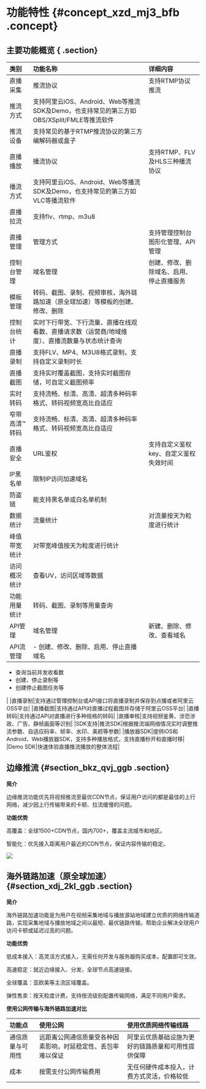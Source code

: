 # 功能特性 {#concept_xzd_mj3_bfb .concept}

## 主要功能概览 { .section}

|类别|功能名称|详细内容|
|:-|:---|:---|
|直播采集|推流协议|支持RTMP协议推流|
|推流方式|支持阿里云iOS、Android、Web等推流SDK及Demo，也支持常见的第三方如OBS/XSplit/FMLE等推流软件|
|推流设备|支持常见的基于RTMP推流协议的第三方编解码器或盒子|
|直播播放|播流协议|支持RTMP、FLV及HLS三种播流协议|
|播流方式|支持阿里云iOS、Android、Web等播流SDK及Demo，也支持常见的第三方如VLC等播流软件|
|直播拉流|支持flv、rtmp、m3u8|
|直播管理|管理方式|支持管理控制台图形化管理、API管理|
|控制台管理|域名管理|创建、修改、删除域名、启用、停止直播服务|
|模板管理|转码、截图、录制、视频审核，海外链路加速（原全球加速）等模板的创建、修改、删除|
|控制台统计|实时下行带宽、下行流量、直播在线观看数、直播请求数（运营商/地域维度）、直播流数量与状态统计查询|
|直播录制|支持FLV、MP4、M3U8格式录制，支持自定义录制时长|
|直播截图|支持实时覆盖截图，支持实时截图存储，可自定义截图频率|
|实时转码|支持流畅、标清、高清、超清多种码率格式、转码视频宽高比自适应|
|窄带高清™转码|支持流畅、标清、高清、超清多种码率格式、转码视频宽高比自适应|
|直播安全|URL鉴权|支持自定义鉴权key、自定义鉴权失效时间|
|IP黑名单|限制IP访问加速域名|
|防盗链|能支持黑名单或白名单机制|
|数据统计|流量统计|对流量按天为粒度进行统计|
|峰值带宽统计|对带宽峰值按天为粒度进行统计|
|访问概况统计|查看UV，访问区域等数据|
|功能用量统计|转码、截图、录制等用量查询|
|API管理|域名管理|新建、删除、修改、查看域名|
|API流管理| -   创建、修改、删除、启用、停止直播域名
-   查询当前并发收看数
-   创建、停止录制等
-   创建停止截图任务等

 |
|直播录制|支持通过管理控制台或API接口将直播录制并保存到点播或者阿里云OSS平台|
|直播截图|支持通过API对直播过程截图并存储于阿里云OSS平台|
|直播转码|支持通过API对直播进行多种规格的转码|
|直播审核|支持视频鉴黄、涉恐涉政、广告、静帧画面等识别|
|SDK支持|推流SDK|根据推流端网络情况实时调整推流参数、自适应码率、帧率、水印、美颜等参数|
|播放器SDK|提供iOS和Android、Web播放器SDK，支持多种播放格式，支持直播秒开和直播时移|
|Demo SDK|快速体验直播推流播放的整体流程|

## 边缘推流 {#section_bkz_qvj_ggb .section}

**简介**

边缘推流功能优先将视频推流至最优CDN节点，保证用户访问的都是最佳的上行网络，减少因上行传输带来的卡顿、拉流缓慢的问题。

**功能优势**

高覆盖：全球1500+CDN节点，国内700+，覆盖主流城市和地区。

智能化：优先接入距离用户最近的CDN节点，保证内容传输的稳定。

![](http://static-aliyun-doc.oss-cn-hangzhou.aliyuncs.com/assets/img/20606/154719369335259_zh-CN.png)

## 海外链路加速（原全球加速） {#section_xdj_2kl_ggb .section}

**简介**

海外链路加速功能是为用户在视频采集地域与播放源站地域建立优质的网络传输道路，实现采集地域与播放地域之间以最短、最优链路传输，帮助企业解决全球用户访问卡顿或延迟过高的问题。

**功能优势**

低成本接入：高灵活方式接入，无需任何开发与服务器购买成本，配置即可生效。

高速稳定：就近边缘接入、分发，全球节点高速链接。

全球覆盖：亚欧美等主流区域覆盖。

弹性售卖：按天粒度计费，支持按流级别配置传输网络，满足不同用户需求。

**使用公网传输与海外链路加速对比**

|功能点|使用公网|使用优质网络传输线路|
|:--|:---|:---------|
|通信质量与可用性|远距离公网通信质量受各种因素影响，时延稳定性、丢包率难以保证|阿里云优质基础设施为更好的链路质量和可用性提供保障|
|成本|按需支付公网传输费用|无任何硬件成本投入，计费方式灵活，价格较低|

